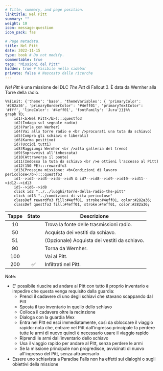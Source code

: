 ```yaml
---
# Title, summary, and page position.
linktitle: Nel Pitt
summary: ""
weight: 10
icon: message-question
icon_pack: fas

# Page metadata.
title: Nel Pitt
date: 2022-11-15
type: book # Do not modify.
commentable: true
tags: "Missioni del Pitt"
hidden: true # Visibile nella sidebar
private: false # Nascosto dalle ricerche
---
```



*Nel Pitt* è una missione del DLC *The Pitt* di Fallout 3. È data da Wernher alla Torre della radio.


```mermaid
%%{init: {'theme': 'base', 'themeVariables': { 'primaryColor': '#282a36', 'primaryBorderColor': '#4eff01', 'primaryTextColor': '#fff', 'lineColor': '#4eff01', 'fontFamily': 'Jura'}}}%%
graph TD;
    id1(<b>Nel Pitt</b>):::questfo3
    id2(Indaga sul segnale radio)
    id3(Parla con Werher)
    id4(Vai alla torre radio e <br />procurati una tuta da schiavo)
    id5(Compra gli schiavi e liberali)
    id6(Karma positivo)
    id7(Uccidi tutti) 
    id8(Raggiungi Wernher <br />alla galleria del treno)
    id9(Sopravvivi all'imboscata)
    id10(Attraversa il ponte)
    id11(Indossa la tuta da schiavo <br />e ottieni l'accesso al Pitt)
    id12(150 PE):::rewardfo3
    id13(Prossima missione: <b>Condizioni di lavoro pericolose</b>):::questfo3
    id1-->id2-->id3-->id4-->id5 & id7-->id8-->id9-->id10-->id11-->id12-->id13
    id5-->id6-->id8
    click id2 "../../luoghi/torre-della-radio-the-pitt"
    click id13 "../condizioni-di-vita-pericolose"
    classDef rewardfo3 fill:#4eff01, stroke:#4eff01, color:#282a36;
    classDef questfo3 fill:#4eff01, stroke:#4eff01, color:#282a36;
```

| Tappe |       Stato        | Descrizione |
| :---: | :----------------: | ----------- |
| 10      |                    |  Trova la fonte delle trasmissioni radio.           |
| 50      |                    | Acquista dei vestiti da schiavo.            |
| 51      |                    | (Opzionale) Acquista dei vestiti da schiavo.            |
| 90      |                    |  Torna da Wernher.           |
| 100      |                    |   Vai al Pitt.          |
| 200      |  :white_check_mark:                  | Infiltrati nel Pitt.            |



Note:
- E' possibile riuscire ad andare al Pitt con tutto il proprio inventario e impedire che questa venga requisito dalla guardia:
	-  Prendi il cadavere di uno degli schiavi che stavano scappando dal Pitt
	- Sposta il tuo inventario in quello dello schiavo
	-  Colloca il cadavere oltre la recinzione
	- Dialoga con la guardia Mex
	- Entra nel Pitt ed esci immediatamente, così da sbloccare il viaggio rapido: nota che, entrare nel Pitt dall'ingresso principale fa perdere tutte le armi di nuovo quindi è necessario usare il viaggio rapido
	- Riprendi le armi dall'inventario dello schiavo
	- Usa il viaggio rapido per andare al Pitt, senza perdere le armi
	- Se la missione principale non progredisce, avvicinati di nuovo all'ingresso del Pitt, senza attraversarlo
- Essere uno schiavista a Paradise Falls non ha effetti sui dialoghi o sugli obiettivi della missione
